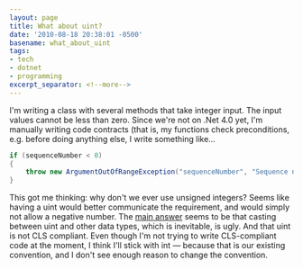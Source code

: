 ```yaml
---
layout: page
title: What about uint?
date: '2010-08-18 20:38:01 -0500'
basename: what_about_uint
tags:
- tech
- dotnet
- programming
excerpt_separator: <!--more-->
---
```


I'm writing a class with several methods that take integer input. The input
values cannot be less than zero. Since we're not on .Net 4.0 yet, I'm manually
writing code contracts (that is, my functions check preconditions, e.g. before
doing anything else, I write something like&hellip;

```csharp
if (sequenceNumber < 0)
{
    throw new ArgumentOutOfRangeException("sequenceNumber", "Sequence number must be 0 or greater");
}
```

This got me thinking: why don't we ever use unsigned integers? Seems like having
a uint would better communicate the requirement, and would simply not allow a
negative number.  The [main
answer](http://stackoverflow.com/questions/2013116/should-i-use-uint-in-c-for-values-that-cant-be-negative) seems to be that casting between uint and other data types, which is
inevitable, is ugly. And that uint is not CLS compliant. Even though I'm not
trying to write CLS-compliant code at the moment, I think I'll stick with int
&mdash; because that is our existing convention, and I don't see enough reason
to change the convention.
